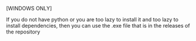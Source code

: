 [WINDOWS ONLY]

If you do not have python or you are too lazy to install it and too lazy to install dependencies, then you can use the .exe file that is in the releases of the repository
